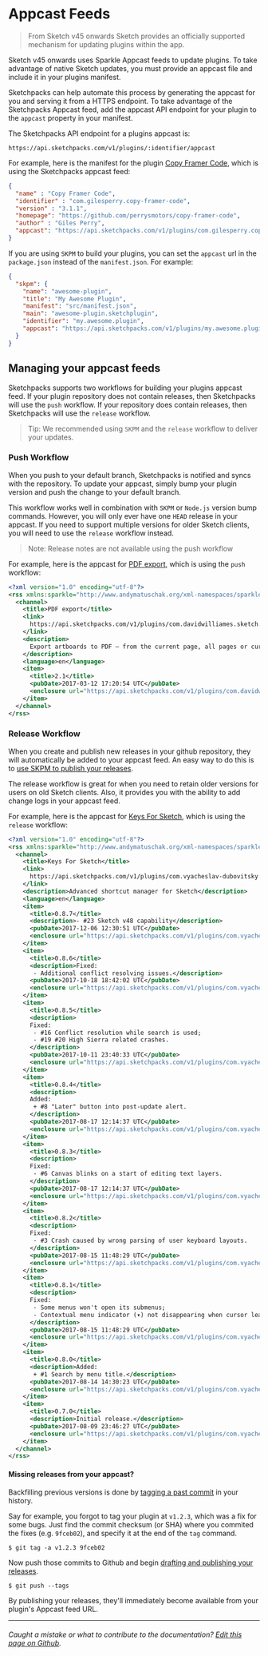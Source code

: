 # Appcast Feeds

> From Sketch v45 onwards Sketch provides an officially supported mechanism for updating plugins within the app.

Sketch v45 onwards uses Sparkle Appcast feeds to update plugins. To take advantage
of native Sketch updates, you must provide an appcast file and include it in your
plugins manifest.

Sketchpacks can help automate this process by generating the appcast for you and
serving it from a HTTPS endpoint. To take advantage of the Sketchpacks Appcast
feed, add the appcast API endpoint for your plugin to the `appcast` property in
your manifest.

The Sketchpacks API endpoint for a plugins appcast is:

```
https://api.sketchpacks.com/v1/plugins/:identifier/appcast
```

For example, here is the manifest for the plugin [Copy Framer Code](https://sketchpacks.com/perrysmotors/copy-framer-code),
which is using the Sketchpacks appcast feed:

```json
{
  "name" : "Copy Framer Code",
  "identifier" : "com.gilesperry.copy-framer-code",
  "version" : "3.1.1",
  "homepage": "https://github.com/perrysmotors/copy-framer-code",
  "author" : "Giles Perry",
  "appcast": "https://api.sketchpacks.com/v1/plugins/com.gilesperry.copy-framer-code/appcast",
}
```

If you are using `SKPM` to build your plugins, you can set the `appcast` url in
the `package.json` instead of the `manifest.json`.  For example:

```json
{
  "skpm": {
    "name": "awesome-plugin",
    "title": "My Awesome Plugin",
    "manifest": "src/manifest.json",
    "main": "awesome-plugin.sketchplugin",
    "identifier": "my.awesome.plugin",
    "appcast": "https://api.sketchpacks.com/v1/plugins/my.awesome.plugin/appcast"
  }
}
```

## Managing your appcast feeds

Sketchpacks supports two workflows for building your plugins appcast feed. If your
plugin repository does not contain releases, then Sketchpacks will use the `push` workflow.
If your repository does contain releases, then Sketchpacks will use the `release` workflow.

> Tip: We recommended using `SKPM` and the `release` workflow to deliver your updates.

### Push Workflow

When you push to your default branch, Sketchpacks is notified and syncs with the
repository. To update your appcast, simply bump your plugin version and push the
change to your default branch.

This workflow works well in combination with `SKPM` or `Node.js` version bump commands.
However, you will only ever have one `HEAD` release in your appcast.  If you need
to support multiple versions for older Sketch clients, you will need to use the `release`
workflow instead.

> Note: Release notes are not available using the push workflow

For example, here is the appcast for [PDF export](https://sketchpacks.com/DWilliames/PDF-export-sketch-plugin),
which is using the `push` workflow:

```xml
<?xml version="1.0" encoding="utf-8"?>
<rss xmlns:sparkle="http://www.andymatuschak.org/xml-namespaces/sparkle" xmlns:dc="http://purl.org/dc/elements/1.1/" version="2.0">
  <channel>
    <title>PDF export</title>
    <link>
      https://api.sketchpacks.com/v1/plugins/com.davidwilliames.sketch.pdf-export/appcast
    </link>
    <description>
      Export artboards to PDF — from the current page, all pages or current selection
    </description>
    <language>en</language>
    <item>
      <title>2.1</title>
      <pubDate>2017-03-12 17:20:54 UTC</pubDate>
      <enclosure url="https://api.sketchpacks.com/v1/plugins/com.davidwilliames.sketch.pdf-export/download/update/0.0.0?range==2.1" sparkle:version="2.1"/>
    </item>
  </channel>
</rss>
```

### Release Workflow

When you create and publish new releases in your github repository, they will
automatically be added to your appcast feed. An easy way to do this is to
[use SKPM to publish your releases](https://github.com/skpm/skpm#publish-the-plugin-on-the-registry).

The release workflow is great for when you need to retain older versions for users
on old Sketch clients.  Also, it provides you with the ability to add change logs
in your appcast feed.

For example, here is the appcast for [Keys For Sketch](https://sketchpacks.com/exevil/Keys-For-Sketch),
which is using the `release` workflow:

```xml
<?xml version="1.0" encoding="utf-8"?>
<rss xmlns:sparkle="http://www.andymatuschak.org/xml-namespaces/sparkle" xmlns:dc="http://purl.org/dc/elements/1.1/" version="2.0">
  <channel>
    <title>Keys For Sketch</title>
    <link>
      https://api.sketchpacks.com/v1/plugins/com.vyacheslav-dubovitsky.KeysForSketch/appcast
    </link>
    <description>Advanced shortcut manager for Sketch</description>
    <language>en</language>
    <item>
      <title>0.8.7</title>
      <description>- #23 Sketch v48 capability</description>
      <pubDate>2017-12-06 12:30:51 UTC</pubDate>
      <enclosure url="https://api.sketchpacks.com/v1/plugins/com.vyacheslav-dubovitsky.KeysForSketch/download/update/0.0.0?range==0.8.7" sparkle:version="0.8.7"/>
    </item>
    <item>
      <title>0.8.6</title>
      <description>Fixed:
       - Additional conflict resolving issues.</description>
      <pubDate>2017-10-18 18:42:02 UTC</pubDate>
      <enclosure url="https://api.sketchpacks.com/v1/plugins/com.vyacheslav-dubovitsky.KeysForSketch/download/update/0.0.0?range==0.8.6" sparkle:version="0.8.6"/>
    </item>
    <item>
      <title>0.8.5</title>
      <description>
      Fixed:
       - #16 Conflict resolution while search is used;
       - #19 #20 High Sierra related crashes.
      </description>
      <pubDate>2017-10-11 23:40:33 UTC</pubDate>
      <enclosure url="https://api.sketchpacks.com/v1/plugins/com.vyacheslav-dubovitsky.KeysForSketch/download/update/0.0.0?range==0.8.5" sparkle:version="0.8.5"/>
    </item>
    <item>
      <title>0.8.4</title>
      <description>
      Added:
       + #8 "Later" button into post-update alert.
      </description>
      <pubDate>2017-08-17 12:14:37 UTC</pubDate>
      <enclosure url="https://api.sketchpacks.com/v1/plugins/com.vyacheslav-dubovitsky.KeysForSketch/download/update/0.0.0?range==0.8.4" sparkle:version="0.8.4"/>
    </item>
    <item>
      <title>0.8.3</title>
      <description>
      Fixed:
       - #6 Canvas blinks on a start of editing text layers.
      </description>
      <pubDate>2017-08-17 12:14:37 UTC</pubDate>
      <enclosure url="https://api.sketchpacks.com/v1/plugins/com.vyacheslav-dubovitsky.KeysForSketch/download/update/0.0.0?range==0.8.3" sparkle:version="0.8.3"/>
    </item>
    <item>
      <title>0.8.2</title>
      <description>
      Fixed:
       - #3 Crash caused by wrong parsing of user keyboard layouts.
      </description>
      <pubDate>2017-08-15 11:48:29 UTC</pubDate>
      <enclosure url="https://api.sketchpacks.com/v1/plugins/com.vyacheslav-dubovitsky.KeysForSketch/download/update/0.0.0?range==0.8.2" sparkle:version="0.8.2"/>
    </item>
    <item>
      <title>0.8.1</title>
      <description>
      Fixed:
       - Some menus won't open its submenus;
       - Contextual menu indicator (▾) not disappearing when cursor leaves the cell.
      </description>
      <pubDate>2017-08-15 11:48:29 UTC</pubDate>
      <enclosure url="https://api.sketchpacks.com/v1/plugins/com.vyacheslav-dubovitsky.KeysForSketch/download/update/0.0.0?range==0.8.1" sparkle:version="0.8.1"/>
    </item>
    <item>
      <title>0.8.0</title>
      <description>Added:
       + #1 Search by menu title.</description>
      <pubDate>2017-08-14 14:30:23 UTC</pubDate>
      <enclosure url="https://api.sketchpacks.com/v1/plugins/com.vyacheslav-dubovitsky.KeysForSketch/download/update/0.0.0?range==0.8.0" sparkle:version="0.8.0"/>
    </item>
    <item>
      <title>0.7.0</title>
      <description>Initial release.</description>
      <pubDate>2017-08-09 23:46:27 UTC</pubDate>
      <enclosure url="https://api.sketchpacks.com/v1/plugins/com.vyacheslav-dubovitsky.KeysForSketch/download/update/0.0.0?range==0.7.0" sparkle:version="0.7.0"/>
    </item>
  </channel>
</rss>
```

#### Missing releases from your appcast?

Backfilling previous versions is done by [tagging a past commit](https://git-scm.com/book/en/v2/Git-Basics-Tagging#_tagging_later) in your history.

Say for example, you forgot to tag your plugin at `v1.2.3`, which was a fix for some bugs. Just find the commit checksum (or SHA) where you commited the fixes (e.g. `9fceb02`), and specify it at the end of the `tag` command.

```
$ git tag -a v1.2.3 9fceb02
```

Now push those commits to Github and begin [drafting and publishing your releases](https://help.github.com/articles/creating-releases/).

```
$ git push --tags
```

By publishing your releases, they'll immediately become available from your plugin's Appcast feed URL.

---

###### Caught a mistake or what to contribute to the documentation? [Edit this page on Github](https://github.com/sketchpacks/docs/blob/master/developers/publishing/appcast.md).
